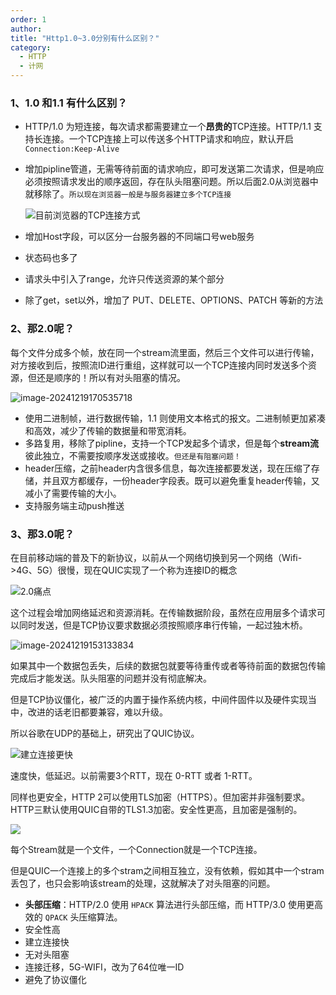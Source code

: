 ```yaml
---
order: 1
author: 
title: "Http1.0~3.0分别有什么区别？"
category:
  - HTTP
  - 计网
---
```


### 1、1.0 和1.1 有什么区别？

- HTTP/1.0 为短连接，每次请求都需要建⽴⼀个**昂贵的**TCP连接。HTTP/1.1 支持长连接。⼀个TCP连接上可以传送多个HTTP请求和响应，默认开启 `Connection:Keep-Alive`

- 增加pipline管道，无需等待前面的请求响应，即可发送第二次请求，但是响应必须按照请求发出的顺序返回，存在队头阻塞问题。所以后面2.0从浏览器中就移除了。`所以现在浏览器一般是与服务器建立多个TCP连接`

  ![目前浏览器的TCP连接方式](https://qtp-1324720525.cos.ap-shanghai.myqcloud.com/blog/image-20241219150225816.png)

- 增加Host字段，可以区分一台服务器的不同端口号web服务

- 状态码也多了

- 请求头中引入了range，允许只传送资源的某个部分

- 除了get，set以外，增加了 PUT、DELETE、OPTIONS、PATCH 等新的⽅法

### 2、那2.0呢？

每个文件分成多个帧，放在同一个stream流里面，然后三个文件可以进行传输，对方接收到后，按照流ID进行重组，这样就可以一个TCP连接内同时发送多个资源，但还是顺序的！所以有对头阻塞的情况。

![image-20241219170535718](https://qtp-1324720525.cos.ap-shanghai.myqcloud.com/blog/image-20241219170535718.png)

- 使用二进制帧，进行数据传输，1.1 则使用文本格式的报文。二进制帧更加紧凑和高效，减少了传输的数据量和带宽消耗。
- 多路复用，移除了pipline，支持一个TCP发起多个请求，但是每个**stream流**彼此独立，不需要按顺序发送或接收。`但还是有阻塞问题！`
- header压缩，之前header内含很多信息，每次连接都要发送，现在压缩了存储，并且双方都缓存，⼀份header字段表。既可以避免重复header传输，⼜减⼩了需要传输的⼤⼩。
- 支持服务端主动push推送

### 3、那3.0呢？

在目前移动端的普及下的新协议，以前从一个网络切换到另一个网络（Wifi->4G、5G）很慢，现在QUIC实现了一个称为连接ID的概念

![2.0痛点](https://qtp-1324720525.cos.ap-shanghai.myqcloud.com/blog/image-20241219152622123.png)

这个过程会增加网络延迟和资源消耗。在传输数据阶段，虽然在应用层多个请求可以同时发送，但是TCP协议要求数据必须按照顺序串行传输，一起过独木桥。

![image-20241219153133834](https://qtp-1324720525.cos.ap-shanghai.myqcloud.com/blog/image-20241219153133834.png)

如果其中一个数据包丢失，后续的数据包就要等待重传或者等待前面的数据包传输完成后才能发送。队头阻塞的问题并没有彻底解决。

但是TCP协议僵化，被广泛的内置于操作系统内核，中间件固件以及硬件实现当中，改进的话老旧都要兼容，难以升级。

所以谷歌在UDP的基础上，研究出了QUIC协议。

![建立连接更快](https://qtp-1324720525.cos.ap-shanghai.myqcloud.com/blog/image-20241219154755123.png)

速度快，低延迟。以前需要3个RTT，现在 0-RTT 或者 1-RTT。

同样也更安全，HTTP 2可以使用TLS加密（HTTPS）。但加密并非强制要求。HTTP三默认使用QUIC自带的TLS1.3加密。安全性更高，且加密是强制的。

![](https://qtp-1324720525.cos.ap-shanghai.myqcloud.com/blog/image-20241219171318249.png)

每个Stream就是一个文件，一个Connection就是一个TCP连接。

但是QUIC一个连接上的多个stram之间相互独立，没有依赖，假如其中一个stram丢包了，也只会影响该stream的处理，这就解决了对头阻塞的问题。

- **头部压缩**：HTTP/2.0 使用 `HPACK` 算法进行头部压缩，而 HTTP/3.0 使用更高效的 `QPACK` 头压缩算法。
- 安全性高
- 建立连接快
- 无对头阻塞
- 连接迁移，5G-WIFI，改为了64位唯一ID
- 避免了协议僵化



